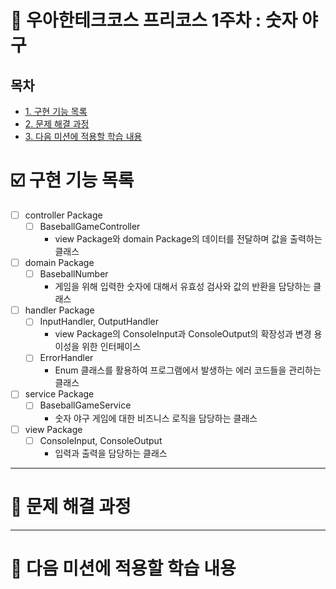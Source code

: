 # :beginner: 우아한테크코스 프리코스 1주차 : 숫자 야구

## 목차

- [1. 구현 기능 목록](#ballotboxwithcheck-구현-기능-목록) <br/>
- [2. 문제 해결 과정](#bookmark_tabs-문제-해결-과정)
- [3. 다음 미션에 적용할 학습 내용](#ledger-다음-미션에-적용할-학습-내용) <br/>

# :ballot_box_with_check: 구현 기능 목록
- [ ] controller Package
  - [ ] BaseballGameController
    - view Package와 domain Package의 데이터를 전달하며 값을 출력하는 클래스
- [ ] domain Package
  - [ ] BaseballNumber
    - 게임을 위해 입력한 숫자에 대해서 유효성 검사와 값의 반환을 담당하는 클래스
- [ ] handler Package
  - [ ] InputHandler, OutputHandler  
    - view Package의 ConsoleInput과 ConsoleOutput의 확장성과 변경 용이성을 위한 인터페이스 
  - [ ] ErrorHandler
    - Enum 클래스를 활용하여 프로그램에서 발생하는 에러 코드들을 관리하는 클래스
- [ ] service Package
  - [ ] BaseballGameService
    - 숫자 야구 게임에 대한 비즈니스 로직을 담당하는 클래스
- [ ] view Package
  - [ ] ConsoleInput, ConsoleOutput
    - 입력과 출력을 담당하는 클래스

---

# :bookmark_tabs: 문제 해결 과정

---

# :ledger: 다음 미션에 적용할 학습 내용